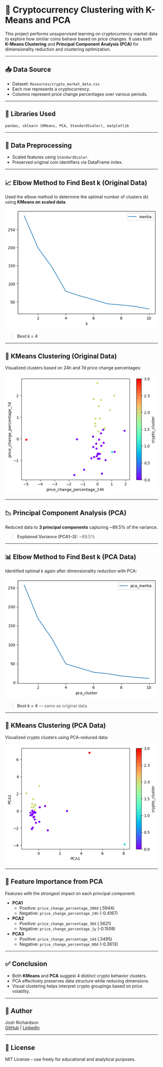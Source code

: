 
# 🧠 Cryptocurrency Clustering with K-Means and PCA

This project performs unsupervised learning on cryptocurrency market data to explore how similar coins behave based on price changes. It uses both **K-Means Clustering** and **Principal Component Analysis (PCA)** for dimensionality reduction and clustering optimization.

---

## 📥 Data Source

- Dataset: `Resources/crypto_market_data.csv`
- Each row represents a cryptocurrency.
- Columns represent price change percentages over various periods.

---

## 🔧 Libraries Used

```python
pandas, sklearn (KMeans, PCA, StandardScaler), matplotlib
```

---

## 🔄 Data Preprocessing

- Scaled features using `StandardScaler`.
- Preserved original coin identifiers via DataFrame index.

---

## 📈 Elbow Method to Find Best k (Original Data)

Used the elbow method to determine the optimal number of clusters (k) using **KMeans on scaled data**.

![KMeans Inertia (Original Data)](Resources/kmeans-inertia.png)

> **Best k = 4**

---

## 🔷 KMeans Clustering (Original Data)

Visualized clusters based on 24h and 7d price change percentages:

![KMeans Scatter Plot (Original Data)](Resources/kmeans-scatter.png)

---

## 📉 Principal Component Analysis (PCA)

Reduced data to **3 principal components** capturing ~89.5% of the variance.

> **Explained Variance (PCA1–3):** ~89.5%

---

## 📊 Elbow Method to Find Best k (PCA Data)

Identified optimal k again after dimensionality reduction with PCA:

![PCA Inertia Plot](Resources/pca-inertia.png)

> **Best k = 4** — same as original data.

---

## 🌈 KMeans Clustering (PCA Data)

Visualized crypto clusters using PCA-reduced data:

![PCA Scatter Plot](Resources/pca-scatter.png)

---

## 📌 Feature Importance from PCA

Features with the strongest impact on each principal component:

- **PCA1**
  - Positive: `price_change_percentage_200d` (.5944)
  - Negative: `price_change_percentage_24h` (-0.4167)
- **PCA2**
  - Positive: `price_change_percentage_30d` (.5621)
  - Negative: `price_change_percentage_1y` (-0.1508)
- **PCA3**
  - Positive: `price_change_percentage_14d` (.3495)
  - Negative: `price_change_percentage_60d` (-0.3613)

---

## ✅ Conclusion

- Both **KMeans** and **PCA** suggest 4 distinct crypto behavior clusters.
- PCA effectively preserves data structure while reducing dimensions.
- Visual clustering helps interpret crypto groupings based on price volatility.

---

## 👤 Author

Josh Richardson  
[GitHub](https://github.com/jrich71) | [LinkedIn](https://www.linkedin.com/)

---

## 📄 License

MIT License – use freely for educational and analytical purposes.
